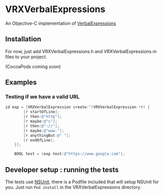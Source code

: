 VRXVerbalExpressions
====================

An Objective-C implementation of [VerbalExpressions](https://github.com/VerbalExpressions)

## Installation
For now, just add VRXVerbalExpressions.h and VRXVerbalExpressions.m files to your project. 

(CocoaPods coming soon)


## Examples

### Testing if we have a valid URL
```Objective-C
id exp = [VRXVerbalExpression create:^(VRXVerbalExpression *r) {
        [r startOfLine];
        [r then:@"http"];
        [r maybe:@"s"];
        [r then:@"://"];
        [r maybe:@"www."];
        [r anythingBut:@" "];
        [r endOfLine];
    }];

    BOOL test = [exp test:@"https://www.google.com"];
```
## Developer setup : running the tests
The tests use [NSUnit](https://github.com/jacksonh/NSUnit), there is a Podfile included that will setup NSUnit for you. Just run `Pod install` in the VRXVerbalExpressions directory.

